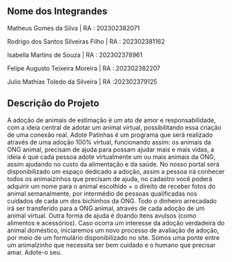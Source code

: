 ## Nome dos Integrandes
Matheus Gomes da Silva | RA : 202302382071

Rodrigo dos Santos Silveiras Filho | RA : 202302381162

Isabella Martins de Souza | RA : 202302378961

Felipe Augusto Teixeira Moreira | RA : 202302382207

Julio Mathias Toledo da Silveira | RA :202302379125

## Descrição do Projeto

A adoção de animais de estimação é um ato de amor e responsabilidade, com a ideia central de adotar um animal virtual, possibilitando essa criação de uma conexão real. Adote Patinhas é um programa que será realizado através de uma adoção 100% virtual, funcionando assim: os animais da ONG animal, precisam de ajuda para possam ajudar mais e mais vidas, a ideia é que cada pessoa adote virtualmente um ou mais animais da ONG, assim ajudando no custo da alimentação e da saúde. No nosso portal será disponibilizado um espaço dedicado a adoção, assim a pessoa irá conhecer todos os animaizinhos que precisam de ajuda, no cadastro você poderá adquirir um nome para o animal escolhido + o direito de receber fotos do animal semanalmente, por intermédio de pessoas qualificadas nos cuidados de cada um dos bichinhos da ONG. Todo o dinheiro arrecadado irá ser transferido para a ONG animal, através de cada adoção de um animal virtual. Outra forma de ajuda é doando itens avulsos (como alimentos e acessórios). Caso ocorra um interesse da adoção verdadeira do animal doméstico, iniciaremos um novo processo de avaliação de adoção, por meio de um formulário disponibilizado no site. Somos uma ponte entre um animalzinho que necessita ser bem cuidado e o humano que precisar amar. Adote-o seu.
